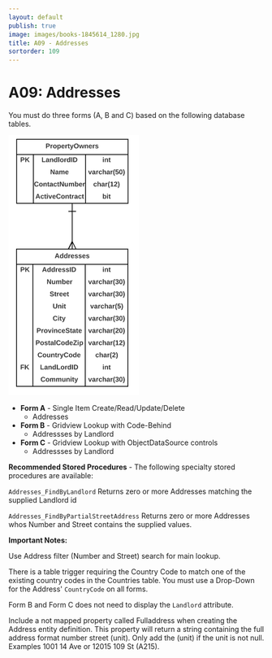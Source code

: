 ```yaml
---
layout: default
publish: true
image: images/books-1845614_1280.jpg
title: A09 - Addresses
sortorder: 109
---
```

# A09: Addresses

You must do three forms (A, B and C) based on the following database tables.

![](A09.png)

- **Form A** - Single Item Create/Read/Update/Delete
  - Addresses
- **Form B** - Gridview Lookup with Code-Behind
  - Addressses by Landlord 
- **Form C** - Gridview Lookup with ObjectDataSource controls
  - Addressses by Landlord

**Recommended Stored Procedures** - The following specialty stored procedures are available:

`Addresses_FindByLandlord` Returns zero or more Addresses matching the supplied Landlord id

`Addresses_FindByPartialStreetAddress` Returns zero or more Addresses whos Number and Street contains the supplied values.

**Important Notes:** 

Use Address filter (Number and Street) search for main lookup.

There is a table trigger requiring the Country Code to match one of the existing country codes in the Countries table. You must use a Drop-Down for the Address' `CountryCode` on all forms.

Form B and Form C does not need to display the `Landlord` attribute.

Include a not mapped property called Fulladdress when creating the Address entity definition. This property will return a string containing the full address format number street (unit). Only add the (unit) if the unit is not null. Examples 1001 14 Ave or 12015 109 St (A215).

